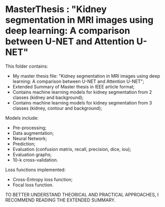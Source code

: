 # MasterThesis : "Kidney segmentation in MRI images using deep learning: A comparison between U-NET and Attention U-NET"

This folder contains:
- My master thesis file: "Kidney segmentation in MRI images using deep learning: A comparison between U-NET and Attention U-NET";
- Extended Summary of Master thesis in IEEE article format;
- Contains machine learning models for kidney segmentation from 2 classes (kidney and background);
- Contains machine learning models for kidney segmentation from 3 classes (kidney, contour and background);

Models include:
- Pre-processing;
- Data augmentation;
- Neural Network;
- Prediction;
- Evaluation (confusion matrix, recall, precision, dice, iou);
- Evaluation graphs;
- 10-k cross-validation.

Loss functions implemented:
- Cross-Entropy loss function;
- Focal loss function.

TO BETTER UNDERSTAND THEORICAL AND PRACTICAL APPROACHES, I RECOMMEND READING THE EXTENDED SUMMARY.


